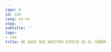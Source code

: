 ```yaml
---
capo: 0
id: 226
lang: es-es
step: ''
subtitle: ''
tags:
- com
title: HE AQUÍ QUE NUESTRO ESPEJO ES EL SEÑOR
---
```

